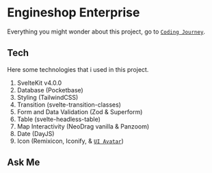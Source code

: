 # Engineshop Enterprise

Everything you might wonder about this project, go to [`Coding Journey`](https://youtube.com/playlist?list=PLTACq48s0qNoHXsfwrp3VMvhfItaiPh6B&si=rwKu44dMEXhcEyJr).

## Tech

Here some technologies that i used in this project.

1. SvelteKit v4.0.0
2. Database (Pocketbase)
3. Styling (TailwindCSS)
4. Transition (svelte-transition-classes)
5. Form and Data Validation (Zod & Superform)
6. Table (svelte-headless-table)
7. Map Interactivity (NeoDrag vanilla & Panzoom)
8. Date (DayJS)
9. Icon (Remixicon, Iconify, & [`UI Avatar`](https://ui-avatars.com))

## Ask Me
